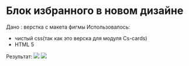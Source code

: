 # Блок избранного в новом дизайне

Дано : верстка с макета фигмы
Использовалось: 
* чистый css(так как это верска для модуля Cs-cards)
* HTML 5

Результат: 
![](https://github.com/povar0305/comparison/blob/45a00adbb3f9c736c277bd6732ecf0ffb5713f22/1.jpg)
![](https://github.com/povar0305/comparison/blob/45a00adbb3f9c736c277bd6732ecf0ffb5713f22/2.jpg)
